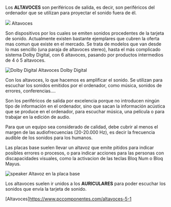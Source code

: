 Los **ALTAVOCES** son periféricos de salida, es decir, son periféricos del ordenador que se utilizan para proyectar el sonido fuera de él.


![](https://vanessaramon.files.wordpress.com/2014/05/altavoces.jpg)
Altavoces

















Son dispositivos por los cuales se emiten sonidos procedentes de la tarjeta de sonido. 
Actualmente existen bastante ejemplares que cubren la oferta mas comun que existe en el mercado. Se trata de modelos que van desde lo mas sencillo (una paraja de altavoces stereo),
hasta el más complicado sistema Dolby Digital, con 6 altavoces, pasando por productos intermedios de 4 ó 5 altavoces.





![Dolby Digital](https://www.islabit.com/wp-content/imagenes/Logitech-Surround-Sound-Speakers-Z506.jpg)
Altavoces Dolby Digital













Con los altavoces, lo que hacemos es amplificar el sonido. Se utilizan para escuchar los sonidos emitidos por el ordenador, como música, sonidos de errores, conferencias....

Son los periféricos de salida por excelencia porque no introducen ningún tipo de información en el ordenador, sino que sacan la información acústica que se produce en el ordenador, para escuchar música, una película o para trabajar en la edición de audio.

Para que un equipo sea considerado de calidad, debe cubrir al menos el margen de las audiofrecuencias (20-20.000 Hz), es decir la frecuencia audible de los sonidos para los humanos.

Las placas base suelen llevar un altavoz que emite pitidos para indicar posibles errores o procesos, o para indicar acciones para las personas con discapacidades visuales, como la activacion de las teclas Bloq Num o Bloq Mayus.





![speaker](https://http2.mlstatic.com/speaker-para-la-placa-base-D_NQ_NP_928533-MLM25711917403_062017-F.jpg)
Altavoz en la placa base













Los altavoces suelen ir unidos a los **AURICULARES** para poder escuchar los sonidos que envía la tarjeta de sonido.



[Altavoces]https://www.pccomponentes.com/altavoces-5-1


